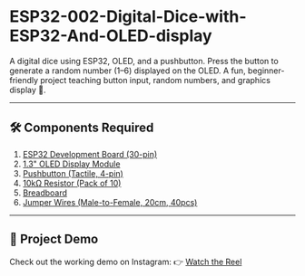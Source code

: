 # ESP32-002-Digital-Dice-with-ESP32-And-OLED-display
A digital dice using ESP32, OLED, and a pushbutton. Press the button to generate a random number (1–6) displayed on the OLED. A fun, beginner-friendly project teaching button input, random numbers, and graphics display 🎲.

---

## 🛠 Components Required

1. [ESP32 Development Board (30-pin)](https://robocraze.com/products/nodemcu-32-wifi-bluetooth-esp32-development-board30-pin?_pos=3&_psq=ESP32&_ss=e&_v=1.0)
2. [1.3" OLED Display Module](https://robocraze.com/products/1-3in-oled-display?_pos=6&_psq=oled&_ss=e&_v=1.0)
3. [Pushbutton (Tactile, 4-pin)](https://robocraze.com/products/4-pins-dip-momentary-square-tactile-push-button-switch-10-pieces-6x6x5mm?_pos=1&_sid=7a5518733&_ss=r)
4. [10kΩ Resistor (Pack of 10)](https://robocraze.com/products/10k-resistor-pack-of-10?_pos=1&_psq=10k&_ss=e&_v=1.0)
5. [Breadboard](https://robocraze.com/products/breadboard?_pos=3&_psq=BREADBOARD&_ss=e&_v=1.0)
6. [Jumper Wires (Male-to-Female, 20cm, 40pcs)](https://robocraze.com/products/f2m-jumper-wires-20cm-40pcs?_pos=1&_psq=JUMPER+WIRES&_ss=e&_v=1.0)

---

## 🎥 Project Demo

Check out the working demo on Instagram:
👉 [Watch the Reel](https://www.instagram.com/reel/DNKNIpbzgMQ/?igsh=aTl1M2M5dDByc3Yz)



